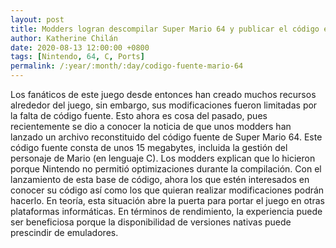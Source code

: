```yaml
---
layout: post
title: Modders logran descompilar Super Mario 64 y publicar el código en C
author: Katherine Chilán
date: 2020-08-13 12:00:00 +0800
tags: [Nintendo, 64, C, Ports]
permalink: /:year/:month/:day/codigo-fuente-mario-64
---
```

Los fanáticos de este juego desde entonces han creado muchos recursos alrededor del juego, sin embargo, sus modificaciones fueron limitadas por la falta de código fuente. 
Esto ahora es cosa del pasado, pues recientemente se dio a conocer la noticia de que unos modders han lanzado un archivo reconstituido del código fuente de Super Mario 64.
Este código fuente consta de unos 15 megabytes, incluida la gestión del personaje de Mario (en lenguaje C).
Los modders explican que lo hicieron porque Nintendo no permitió optimizaciones durante la compilación.
Con el lanzamiento de esta base de código, ahora los que estén interesados en conocer su código así como los que quieran realizar modificaciones podrán hacerlo.
En teoría, esta situación abre la puerta para portar el juego en otras plataformas informáticas. En términos de rendimiento, la experiencia puede ser beneficiosa porque la disponibilidad de versiones nativas puede prescindir de emuladores.
